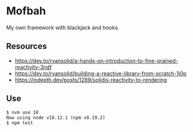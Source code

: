 # Mofbah

My own framework with blackjack and hooks.

## Resources

- https://dev.to/ryansolid/a-hands-on-introduction-to-fine-grained-reactivity-3ndf
- https://dev.to/ryansolid/building-a-reactive-library-from-scratch-1i0p
- https://indepth.dev/posts/1289/solidjs-reactivity-to-rendering

## Use

```
$ nvm use 18
Now using node v18.12.1 (npm v8.19.2)
$ npm test
```
